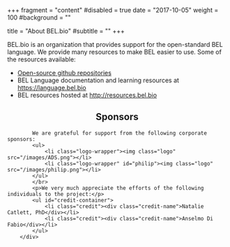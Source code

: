 +++
fragment = "content"
#disabled = true
date = "2017-10-05"
weight = 100
#background = ""

title = "About BEL.bio"
#subtitle = ""
+++

BEL.bio is an organization that provides support for the open-standard BEL language. We provide many resources to make BEL easier to use. Some of the resources available:

* [Open-source github repositories](https://github.com/belbio)
* BEL Language documentation and learning resources at https://language.bel.bio
* BEL resources hosted at http://resources.bel.bio



<div class="row">
       <div class="col-xs-12 " id="body-container">
            <h2 style="text-align: center">Sponsors</h2>

            We are grateful for support from the following corporate sponsors:
            <ul>
                <li class="logo-wrapper"><img class="logo" src="/images/ADS.png"></li>
                <li class="logo-wrapper" id="philip"><img class="logo" src="/images/philip.png"></li>
            </ul>
            </br>
            <p>We very much appreciate the efforts of the following individuals to the project:</p>
            <ul id="credit-container">
                <li class="credit"><div class="credit-name">Natalie Catlett, PhD</div></li>
                <li class="credit"><div class="credit-name">Anselmo Di Fabio</div></li>
            </ul>
        </div>
</div>

